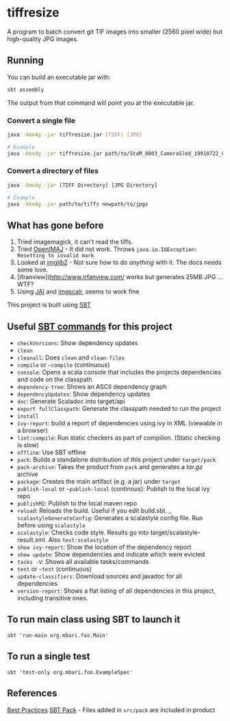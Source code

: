 # tiffresize

A program to batch convert git TIF images into smaller (2560 pixel wide) but high-quality JPG images.

## Running

You can build an executable jar with:

```bash
sbt assembly
```

The output from that command will point you at the executable jar.

### Convert a single file

```bash
java -Xmx4g -jar tiffresize.jar [TIFF] [JPG]

# Example
java -Xmx4g -jar tiffresize.jar path/to/StaM_0803_CameraSled_19910722_00_34_40.TIF newpath/to/StaM_0803_CameraSled_19910722_00_34_40.jpg

```


### Convert a directory of files

```bash
java -Xmx4g -jar [TIFF Directory] [JPG Directory]

# Example
java -Xmx4g -jar path/to/tiffs newpath/to/jpgs

```

## What has gone before
1. Tried imagemagick, it can't read the tiffs.
2. Tried [OpenIMAJ](http://www.openimaj.org/) - It did not work. Throws `java.io.IOException: Resetting to invalid mark`
3. Looked at [imglib2](https://github.com/imglib/imglib2) - Not sure how to do _anything_ with it. The docs needs some love.
4. [ifranview](http://www.irfanview.com/ works but generates 25MB JPG ... WTF?
5. Using [JAI](http://www.oracle.com/technetwork/java/javase/tech/jai-142803.html) and [imgscalr](https://github.com/thebuzzmedia/imgscalr), seems to work fine


This project is built using [SBT](http://www.scala-sbt.org/)

## Useful [SBT commands](http://www.scala-sbt.org/release/docs/Command-Line-Reference.html) for this project

- `checkVersions`: Show dependency updates
- `clean`
- `cleanall`: Does `clean` and `clean-files`
- `compile` or `~compile` (continuous)
- `console`: Opens a scala console that includes the projects dependencies and code on the classpath
- `dependency-tree`: Shows an ASCII dependency graph
- `dependencyUpdates`: Show dependency updates
- `doc`: Generate Scaladoc into target/api
- `export fullClasspath`: Generate the classpath needed to run the project
- `install`
- `ivy-report`: build a report of dependencies using ivy in XML (viewable in a browser)
- `lint:compile`: Run static checkers as part of compilion. (Static checking is slow)
- `offline`: Use SBT offline
- `pack`: Builds a standalone distribution of this project under `target/pack`
- `pack-archive`: Takes the product from `pack` and generates a _tar.gz_ archive
- `package`: Creates the main artifact (e.g. a jar) under `target`
- `publish-local` or `~publish-local` (continous): Publish to the local ivy repo
- `publishM2`: Publish to the local maven repo
- `reload`: Reloads the build. Useful if you edit build.sbt.
_ `scalastyleGenerateConfig`: Generates a scalastyle config file. Run before using `scalastyle`
- `scalastyle`: Checks code style. Results go into target/scalastyle-result.xml. Also `test:scalastyle`
- `show ivy-report`: Show the location of the dependency report
- `show update`: Show dependencies and indicate which were evicted
- `tasks -V`: Shows all available tasks/commands
- `test` or `~test` (continuous)
- `update-classifiers`: Download sources and javadoc for all dependencies
- `version-report`: Shows a flat listing of all dependencies in this project, including transitive ones.

## To run main class using SBT to launch it
`sbt 'run-main org.mbari.foo.Main'`

## To run a single test
`sbt 'test-only org.mbari.foo.ExampleSpec'`

## References
[Best Practices](https://github.com/alexandru/scala-best-practices/)
[SBT Pack](https://github.com/xerial/sbt-pack) - Files added in `src/pack` are included in product

